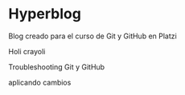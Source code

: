 # Hyperblog
Blog creado para el curso de Git y GitHub en Platzi

Holi crayoli

Troubleshooting Git y GitHub

aplicando cambios
